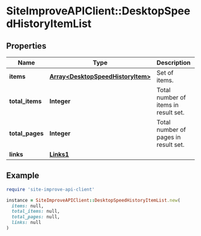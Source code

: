 # SiteImproveAPIClient::DesktopSpeedHistoryItemList

## Properties

| Name | Type | Description | Notes |
| ---- | ---- | ----------- | ----- |
| **items** | [**Array&lt;DesktopSpeedHistoryItem&gt;**](DesktopSpeedHistoryItem.md) | Set of items. |  |
| **total_items** | **Integer** | Total number of items in result set. |  |
| **total_pages** | **Integer** | Total number of pages in result set. |  |
| **links** | [**Links1**](Links1.md) |  | [optional] |

## Example

```ruby
require 'site-improve-api-client'

instance = SiteImproveAPIClient::DesktopSpeedHistoryItemList.new(
  items: null,
  total_items: null,
  total_pages: null,
  links: null
)
```

